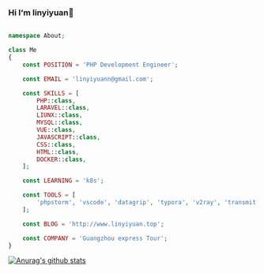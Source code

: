 ### Hi I‘m linyiyuan👋


```php

namespace About;

class Me
{
    const POSITION = 'PHP Development Engineer';

    const EMAIL = 'linyiyuann@gmail.com';

    const SKILLS = [
        PHP::class,
        LARAVEL::class,
        LIUNX::class,
        MYSQL::class,
        VUE::class,
        JAVASCRIPT::class,
        CSS::class,
        HTML::class,
        DOCKER::class,
    ];

    const LEARNING = 'k8s';

    const TOOLS = [
        'phpstorm', 'vscode', 'datagrip', 'typora', 'v2ray', 'transmit', 'termius', 'vim', 'markdown'
    ];

    const BLOG = 'http://www.linyiyuan.top';

    const COMPANY = 'Guangzhou express Tour';
}
```

[![Anurag's github stats](https://github-readme-stats.vercel.app/api?username=linyiyuan)](https://github.com/anuraghazra/github-readme-stats)
